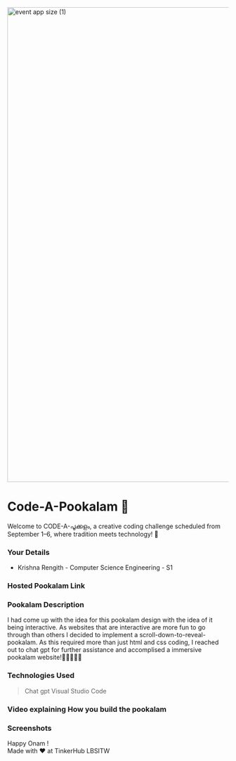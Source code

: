 <img width="1920" height="1080" alt="event app size (1)" src="https://github.com/user-attachments/assets/9c18c1de-1249-41ca-9561-1bc003606551" />

# Code-A-Pookalam 🌸
Welcome to CODE-A-പൂക്കളം, a creative coding challenge scheduled from September 1–6, where tradition meets technology! 🌼


### Your Details
- Krishna Rengith - Computer Science Engineering - S1



### Hosted Pookalam Link



### Pookalam Description
  I had come up with the idea for this pookalam design with the idea of it being interactive. As websites that are interactive are more fun to go through than others I decided to implement a scroll-down-to-reveal-pookalam. As this required more than just html and css coding, I reached out to chat gpt for further assistance and accomplised a immersive pookalam website!🌸🌻🌺🪷🌷



### Technologies Used 
>Chat gpt
>Visual Studio Code

### Video explaining How you build the pookalam



### Screenshots



Happy Onam ! <br>
Made with ❤️ at TinkerHub LBSITW
